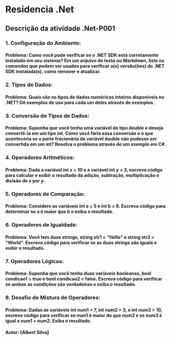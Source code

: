 # Residencia .Net

## Descrição da atividade .Net-P001

### 1. Configuração do Ambiente:
#### Problema: Como você pode verificar se o .NET SDK está corretamente instalado em seu sistema? Em um arquivo de texto ou Markdown, liste os comandos que podem ser usados para verificar a(s) versão(ões) do .NET SDK instalada(s), como remover e atualizar.

### 2. Tipos de Dados:
#### Problema: Quais são os tipos de dados numéricos inteiros disponíveis no .NET? Dê exemplos de uso para cada um deles através de exemplos.

### 3. Conversão de Tipos de Dados:
#### Problema: Suponha que você tenha uma variável do tipo double e deseja convertê-la em um tipo int. Como você faria essa conversão e o que aconteceria se a parte fracionária da variável double não pudesse ser convertida em um int? Resolva o problema através de um exemplo em C#.

### 4. Operadores Aritméticos:
#### Problema: Dada a variável int x = 10 e a variável int y = 3, escreva código para calcular e exibir o resultado da adição, subtração, multiplicação e divisão de x por y.

### 5. Operadores de Comparação:
#### Problema: Considere as variáveis int a = 5 e int b = 8. Escreva código para determinar se a é maior que b e exiba o resultado.

### 6. Operadores de Igualdade:
#### Problema: Você tem duas strings, string str1 = "Hello" e string str2 = "World". Escreva código para verificar se as duas strings são iguais e exibir o resultado.

### 7. Operadores Lógicos:
#### Problema: Suponha que você tenha duas variáveis booleanas, bool condicao1 = true e bool condicao2 = false. Escreva código para verificar se ambas as condições são verdadeiras e exiba o resultado.

### 8. Desafio de Mistura de Operadores:
#### Problema: Dadas as variáveis int num1 = 7, int num2 = 3, e int num3 = 10, escreva código para verificar se num1 é maior do que num2 e se num3 é igual a num1 + num2. Exiba o resultado.

#### Autor: [Albert Silva]